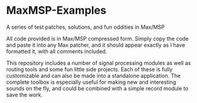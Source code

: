 # MaxMSP-Examples
A series of test patches, solutions, and fun oddities in Max/MSP

All code provided is in Max/MSP compressed form. Simply copy the code and paste it into any Max patcher, and it should appear exactly as I have formatted it, with all comments included.

This repository includes a number of signal processing modules as well as routing tools and some fun little side projects. Each of these is fully customizable and can also be made into a standalone application. The complete toolbox is especially useful for making new and interesting sounds on the fly, and could be combined with a simple record module to save the work.
